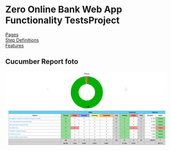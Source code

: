 # Zero Online Bank Web App Functionality TestsProject

[Pages](https://github.com/berkarcan/ZeroOnlineBank/blob/master/src/test/java/com/zerobank/pages)
<br>
[Step Definitions](https://github.com/berkarcan/ZeroOnlineBank/blob/master/src/test/java/com/zerobank/step_definitions)
<br>
[Features](https://github.com/berkarcan/ZeroOnlineBank/blobmaster/src/test/resources/features)
<br>

## Cucumber Report foto
![Cucumber Reports](https://github.com/berkarcan/ZeroOnlineBank/blob/master/src/cucumber_report.png)

